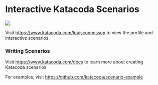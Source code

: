 # Interactive Katacoda Scenarios

[![](http://shields.katacoda.com/katacoda/louisconnesson/count.svg)](https://www.katacoda.com/louisconnesson "Get your profile on Katacoda.com")

Visit https://www.katacoda.com/louisconnesson to view the profile and interactive scenarios

### Writing Scenarios
Visit https://www.katacoda.com/docs to learn more about creating Katacoda scenarios

For examples, visit https://github.com/katacoda/scenario-example
